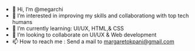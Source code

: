 - 👋 Hi, I’m @megarchi
- 👀 I’m interested in improving my skills and collaborationg with top tech humans 
- 🌱 I’m currently learning: UI/UX, HTML,& CSS
- 💞️ I’m looking to collaborate on UI/UX & Web development
- 📫 How to reach me : Send a mail to margaretokpani@gmail.com

<!---
megarchi/megarchi is a ✨ special ✨ repository because its `README.md` (this file) appears on your GitHub profile.
You can click the Preview link to take a look at your changes.
--->
